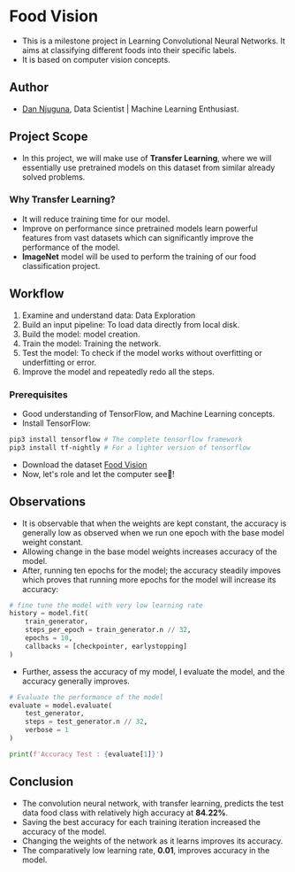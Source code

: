 # Food Vision

- This is a milestone project in Learning Convolutional Neural Networks. It aims at classifying different foods into their specific labels.
- It is based on computer vision concepts.

## Author

- [Dan Njuguna](mailto:njorogedan020j@gmail.com), Data Scientist | Machine Learning Enthusiast.

## Project Scope

- In this project, we will make use of **Transfer Learning**, where we will essentially use pretrained models on this dataset from similar already solved problems.


### Why Transfer Learning?

- It will reduce training time for our model.
- Improve on performance since pretrained models learn powerful features from vast datasets which can significantly improve the performance of the model.
- **ImageNet** model will be used to perform the training of our food classification project.

## Workflow

1. Examine and understand data: Data Exploration
2. Build an input pipeline: To load data directly from local disk.
3. Build the model: model creation.
4. Train the model: Training the network.
5. Test the model: To check if the model works without overfitting or underfitting or error.
6. Improve the model and repeatedly redo all the steps.

### Prerequisites

- Good understanding of TensorFlow, and Machine Learning concepts.
- Install TensorFlow:

```bash
pip3 install tensorflow # The complete tensorflow framework
pip3 install tf-nightly # For a lighter version of tensorflow
```

- Download the dataset [Food Vision](https://www.kaggle.com/datasets/trolukovich/food11-image-dataset)
- Now, let's role and let the computer see👀!

## Observations

- It is observable that when the weights are kept constant, the accuracy is generally low as observed when we run one epoch with the base model weight constant.
- Allowing change in the base model weights increases accuracy of the model.
- After, running ten epochs for the model; the accuracy steadily impoves which proves that running more epochs for the model will increase its accuracy:

```Python
# fine tune the model with very low learning rate
history = model.fit(
    train_generator, 
    steps_per_epoch = train_generator.n // 32, 
    epochs = 10, 
    callbacks = [checkpointer, earlystopping]
)
```

- Further, assess the accuracy of my model, I evaluate the model, and the accuracy generally improves.

```Python
# Evaluate the performance of the model
evaluate = model.evaluate(
    test_generator, 
    steps = test_generator.n // 32, 
    verbose = 1
)

print(f'Accuracy Test : {evaluate[1]}')
```

## Conclusion

- The convolution neural network, with transfer learning, predicts the test data food class with relatively high accuracy at **84.22%**.
- Saving the best accuracy for each training iteration increased the accuracy of the model.
- Changing the weights of the network as it learns improves its accuracy.
- The comparatively low learning rate, **0.01**, improves accuracy in the model.
